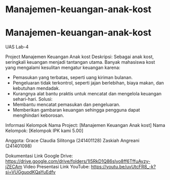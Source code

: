 # Manajemen-keuangan-anak-kost
# Manajemen-keuangan-anak-kost
UAS Lab-4

Project Manajemen Keuangan Anak kost
Deskripsi:
Sebagai anak kost, seringkali keuangan menjadi tantangan utama. Banyak mahasiswa kost yang mengalami kesulitan mengatur keuangan karena:
- Pemasukan yang terbatas, seperti uang kiriman bulanan.
- Pengeluaran tidak terkontrol, seperti jajan berlebihan, biaya makan, dan kebutuhan mendadak.
- Kurangnya alat bantu praktis untuk mencatat dan mengelola keuangan sehari-hari.
Solusi: 
- Membantu mencatat pemasukan dan pengeluaran.
- Memberikan gambaran keuangan sehingga pengguna dapat menghindari keborosan.

Informasi Kelompok
Nama Project: [Manajemen Keuangan Anak kost]
Nama Kelompok: [Kelompok IPK kami 5.00]

Anggota:
Grace Claudia Silitonga (241401128)
Zaskiah Angreani (241401098)

Dokumentasi
Link Google Drive: 
https://drive.google.com/drive/folders/1l5RkD1Q86slyo8ff6TffuAyzy-jZECAm
Video Presentasi
Link YouTube: https://youtu.be/uvUtcFR8_-k?si=VUGguodKQaYuEdfv
